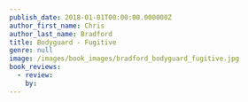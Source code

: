 ```yaml
---
publish_date: 2018-01-01T00:00:00.000000Z
author_first_name: Chris
author_last_name: Bradford
title: Bodyguard - Fugitive
genre: null
image: /images/book_images/bradford_bodyguard_fugitive.jpg
book_reviews:
  - review: 
    by: 
---
```

